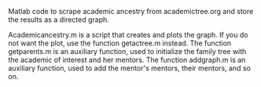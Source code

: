 Matlab code to scrape academic ancestry from academictree.org and store the results as a directed graph.

Academicancestry.m is a script that creates and plots the graph.
If you do not want the plot, use the function getactree.m instead.
The function getparents.m is an auxiliary function, used to initialize the family tree with the academic of interest and her mentors.
The function addgraph.m is an auxiliary function, used to add the mentor's mentors, their mentors, and so on.
